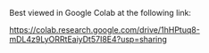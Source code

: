 Best viewed in Google Colab at the following link:

https://colab.research.google.com/drive/1hHPtuq8-mDL4z9LyORRtEaiyDt57I8E4?usp=sharing
